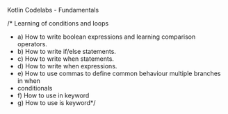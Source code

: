 Kotlin Codelabs - Fundamentals

/* Learning of conditions and loops
*  a) How to write boolean expressions and learning comparison operators.
*  b) How to write if/else statements.
*  c) How to write when statements.
*  d) How to write when expressions.
*  e) How to use commas to define common behaviour multiple branches in when
*  conditionals
*  f) How to use in keyword
*  g) How to use is keyword*/